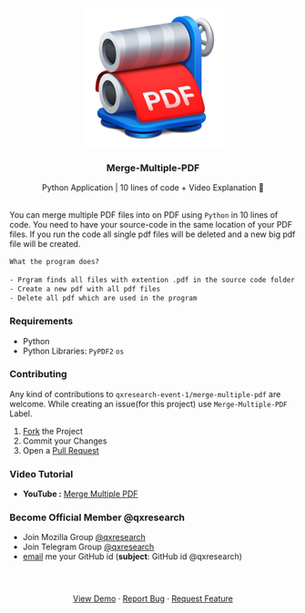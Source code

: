  <br />
<p align="center">
  <a href="https://www.youtube.com/channel/UCX7oe66V8zyFpAJyMfPL9VA">
    <img width="250px" src="https://github.com/xiaowuc2/xiaowuc2/blob/master/source/qxr/mpdf.jpg" alt="Logo">
  </a>

  <h3 align="center">Merge-Multiple-PDF</h3>

  <p align="center">
    Python Application | 10 lines of code + Video Explanation 🧭
    <br>
    <br />
  </p>
</p>

You can merge multiple PDF files into on PDF using `Python` in 10 lines of code. You need to have your source-code in the same location of your PDF files. If you run the code all single pdf files will be deleted and a new big pdf file will be created. 
```
What the program does? 

- Prgram finds all files with extention .pdf in the source code folder 
- Create a new pdf with all pdf files
- Delete all pdf which are used in the program
``` 
### Requirements

* Python
* Python Libraries: `PyPDF2` `os`

### Contributing

Any kind of contributions to `qxresearch-event-1/merge-multiple-pdf` are welcome. While creating an issue(for this project) use `Merge-Multiple-PDF` Label.

1. [Fork](https://github.com/qxresearch/qxresearch-event-1/fork) the Project
2. Commit your Changes
3. Open a [Pull Request](https://github.com/qxresearch/qxresearch-event-1/pulls)

### Video Tutorial

* **YouTube :** [Merge Multiple PDF](https://youtu.be/Tp1nz2hzsiY)

### Become Official Member @qxresearch

* Join Mozilla Group [@qxresearch](https://community.mozilla.org/en/groups/qx-research/)
* Join Telegram Group [@qxresearch](https://t.me/qxresearch)
* <a href = "mailto: rohitmandal814566@gmail.com">email</a> me your GitHub id (**subject**: GitHub id @qxresearch)


<h3 align="center"></h3>

  <p align="center">
    <br>
    <br/>
    <a href="https://youtu.be/Tp1nz2hzsiY">View Demo</a>
    ·
    <a href="https://github.com/qxresearch/qxresearch-event-1/issues">Report Bug</a>
    ·
    <a href="https://github.com/qxresearch/qxresearch-event-1/issues">Request Feature</a>
    <br>
    <br />
  </p>
</p>
